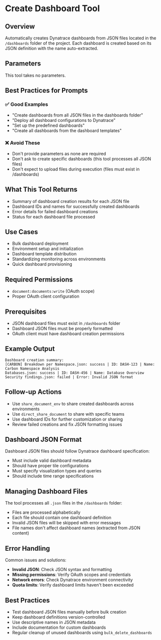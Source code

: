 # Create Dashboard Tool

## Overview

Automatically creates Dynatrace dashboards from JSON files located in the `/dashboards` folder of the project. Each dashboard is created based on its JSON definition with the name auto-extracted.

## Parameters

This tool takes no parameters.

## Best Practices for Prompts

### ✅ Good Examples

- "Create dashboards from all JSON files in the dashboards folder"
- "Deploy all dashboard configurations to Dynatrace"
- "Set up the predefined dashboards"
- "Create all dashboards from the dashboard templates"

### ❌ Avoid These

- Don't provide parameters as none are required
- Don't ask to create specific dashboards (this tool processes all JSON files)
- Don't expect to upload files during execution (files must exist in /dashboards)

## What This Tool Returns

- Summary of dashboard creation results for each JSON file
- Dashboard IDs and names for successfully created dashboards
- Error details for failed dashboard creations
- Status for each dashboard file processed

## Use Cases

- Bulk dashboard deployment
- Environment setup and initialization
- Dashboard template distribution
- Standardizing monitoring across environments
- Quick dashboard provisioning

## Required Permissions

- `document:documents:write` (OAuth scope)
- Proper OAuth client configuration

## Prerequisites

- JSON dashboard files must exist in `/dashboards` folder
- Dashboard JSON files must be properly formatted
- OAuth client must have dashboard creation permissions

## Example Output

```text
Dashboard creation summary:
[CARBON] Breakdown per Namespace.json: success | ID: DASH-123 | Name: Carbon Namespace Analysis
Databases.json: success | ID: DASH-456 | Name: Database Overview
Security findings.json: failed | Error: Invalid JSON format
```

## Follow-up Actions

- Use `share_document_env` to share created dashboards across environments
- Use `direct_share_document` to share with specific teams
- Use dashboard IDs for further customization or sharing
- Review failed creations and fix JSON formatting issues

## Dashboard JSON Format

Dashboard JSON files should follow Dynatrace dashboard specification:

- Must include valid dashboard metadata
- Should have proper tile configurations
- Must specify visualization types and queries
- Should include time range specifications

## Managing Dashboard Files

The tool processes all `.json` files in the `/dashboards` folder:

- Files are processed alphabetically
- Each file should contain one dashboard definition
- Invalid JSON files will be skipped with error messages
- File names don't affect dashboard names (extracted from JSON content)

## Error Handling

Common issues and solutions:

- **Invalid JSON**: Check JSON syntax and formatting
- **Missing permissions**: Verify OAuth scopes and credentials
- **Network errors**: Check Dynatrace environment connectivity
- **Quota limits**: Verify dashboard limits haven't been exceeded

## Best Practices

- Test dashboard JSON files manually before bulk creation
- Keep dashboard definitions version-controlled
- Use descriptive names in JSON metadata
- Include documentation for custom dashboards
- Regular cleanup of unused dashboards using `bulk_delete_dashboards`
